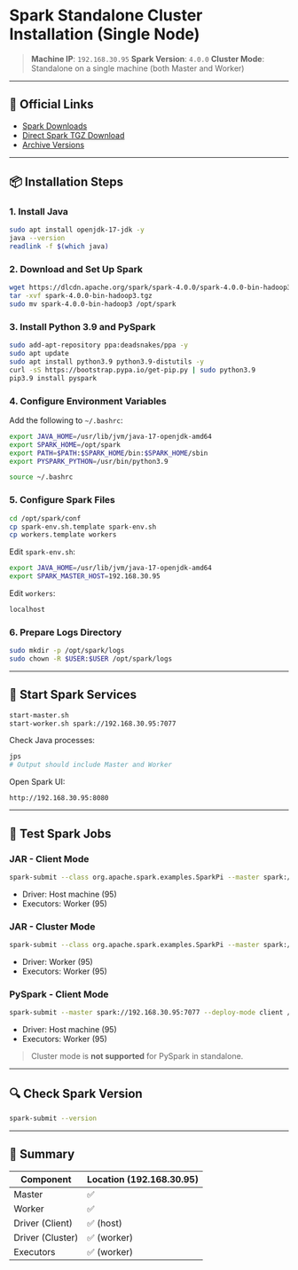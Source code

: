 # Spark Standalone Cluster Installation (Single Node)

> **Machine IP**: `192.168.30.95`
> **Spark Version**: `4.0.0`
> **Cluster Mode**: Standalone on a single machine (both Master and Worker)

---

## 🔗 Official Links

- [Spark Downloads](https://spark.apache.org/downloads.html)
- [Direct Spark TGZ Download](https://www.apache.org/dyn/closer.lua/spark/spark-4.0.0/spark-4.0.0-bin-hadoop3.tgz)
- [Archive Versions](https://archive.apache.org/dist/spark)

---

## 📦 Installation Steps

### 1. Install Java

```bash
sudo apt install openjdk-17-jdk -y
java --version
readlink -f $(which java)
```

### 2. Download and Set Up Spark

```bash
wget https://dlcdn.apache.org/spark/spark-4.0.0/spark-4.0.0-bin-hadoop3.tgz
tar -xvf spark-4.0.0-bin-hadoop3.tgz
sudo mv spark-4.0.0-bin-hadoop3 /opt/spark
```

### 3. Install Python 3.9 and PySpark

```bash
sudo add-apt-repository ppa:deadsnakes/ppa -y
sudo apt update
sudo apt install python3.9 python3.9-distutils -y
curl -sS https://bootstrap.pypa.io/get-pip.py | sudo python3.9
pip3.9 install pyspark
```

### 4. Configure Environment Variables



Add the following to `~/.bashrc`:

```bash
export JAVA_HOME=/usr/lib/jvm/java-17-openjdk-amd64
export SPARK_HOME=/opt/spark
export PATH=$PATH:$SPARK_HOME/bin:$SPARK_HOME/sbin
export PYSPARK_PYTHON=/usr/bin/python3.9
```

```bash
source ~/.bashrc
```

### 5. Configure Spark Files

```bash
cd /opt/spark/conf
cp spark-env.sh.template spark-env.sh
cp workers.template workers
```

Edit `spark-env.sh`:

```bash
export JAVA_HOME=/usr/lib/jvm/java-17-openjdk-amd64
export SPARK_MASTER_HOST=192.168.30.95
```

Edit `workers`:

```bash
localhost
```

### 6. Prepare Logs Directory

```bash
sudo mkdir -p /opt/spark/logs
sudo chown -R $USER:$USER /opt/spark/logs
```

---

## 🚀 Start Spark Services

```bash
start-master.sh
start-worker.sh spark://192.168.30.95:7077
```

Check Java processes:

```bash
jps
# Output should include Master and Worker
```

Open Spark UI:

```
http://192.168.30.95:8080
```

---

## 🧪 Test Spark Jobs

### JAR - Client Mode

```bash
spark-submit --class org.apache.spark.examples.SparkPi --master spark://192.168.30.95:7077 --deploy-mode client /opt/spark/examples/jars/spark-jar.jar 10
```

- Driver: Host machine (95)
- Executors: Worker (95)

### JAR - Cluster Mode

```bash
spark-submit --class org.apache.spark.examples.SparkPi --master spark://192.168.30.95:7077 --deploy-mode cluster /opt/spark/examples/jars/spark-jar.jar 10
```

- Driver: Worker (95)
- Executors: Worker (95)

### PySpark - Client Mode

```bash
spark-submit --master spark://192.168.30.95:7077 --deploy-mode client /home/syed/spark-app.py
```

- Driver: Host machine (95)
- Executors: Worker (95)

> Cluster mode is **not supported** for PySpark in standalone.

---

## 🔍 Check Spark Version

```bash
spark-submit --version
```

---

## 📝 Summary

| Component        | Location (192.168.30.95) |
|------------------|--------------------------|
| Master           | ✅                        |
| Worker           | ✅                        |
| Driver (Client)  | ✅ (host)                 |
| Driver (Cluster) | ✅ (worker)               |
| Executors        | ✅ (worker)               |

